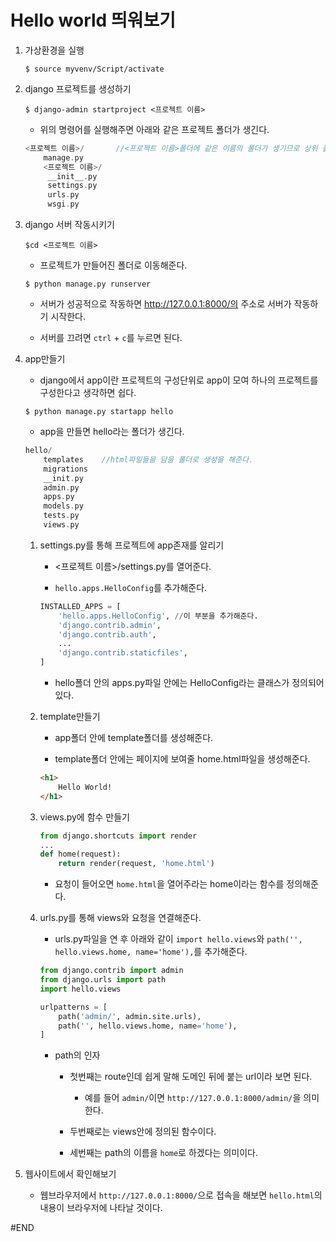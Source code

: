 # Hello world 띄워보기

1. 가상환경을 실행



   `$ source myvenv/Script/activate `

2. django 프로젝트를 생성하기



   `$ django-admin startproject <프로젝트 이름>`



   - 위의 명령어를 실행해주면 아래와 같은 프로젝트 폴더가 생긴다.

   ```c
   <프로젝트 이름>/		//<프로젝트 이름>폴더에 같은 이름의 폴더가 생기므로 상위 폴더의 이름을 바꿔주는 것이 좋다.
       manage.py
       <프로젝트 이름>/
       	__init__.py
       	settings.py
       	urls.py
       	wsgi.py
   ```



3. django 서버 작동시키기



   `$cd <프로젝트 이름> `

   - 프로젝트가 만들어진 폴더로 이동해준다.


   `$ python manage.py runserver`

   - 서버가 성공적으로 작동하면 http://127.0.0.1:8000/의 주소로 서버가 작동하기 시작한다.

   - 서버를 끄려면 `ctrl` + `c`를 누르면 된다.

4. app만들기

   - django에서 app이란 프로젝트의 구성단위로 app이 모여 하나의 프로젝트를 구성한다고 생각하면 쉽다.


   `$ python manage.py startapp hello`



   - app을 만들면 hello라는 폴더가 생긴다.

   ```c
   hello/
       templates	//html파일들을 담을 폴더로 생성을 해준다.
       migrations
       __init.py
       admin.py
       apps.py
       models.py
       tests.py
       views.py
   ```



   1. settings.py를 통해 프로젝트에 app존재를 알리기



      - <프로젝트 이름>/settings.py를 열어준다.

      - `hello.apps.HelloConfig`를 추가해준다.

      ```python
      INSTALLED_APPS = [
          'hello.apps.HelloConfig',	//이 부분을 추가해준다.
          'django.contrib.admin',
          'django.contrib.auth',
          ...
          'django.contrib.staticfiles',
      ]
      ```

      - hello폴더 안의 apps.py파일 안에는 HelloConfig라는 클래스가 정의되어있다.

   2. template만들기



      - app폴더 안에 template폴더를 생성해준다.

      - template폴더 안에는 페이지에 보여줄 home.html파일을 생성해준다.

      ```html
      <h1>
          Hello World!
      </h1>
      ```

   3. views.py에 함수 만들기



      ```python
      from django.shortcuts import render
      ...
      def home(request):
          return render(request, 'home.html')
      
      ```

      - 요청이 들어오면 `home.html`을 열어주라는 home이라는 함수를 정의해준다.

   4. urls.py를 통해 views와 요청을 연결해준다.



      - urls.py파일을 연 후 아래와 같이 `import hello.views`와 `path('', hello.views.home, name='home'),`를 추가해준다.

      ```python
      from django.contrib import admin
      from django.urls import path
      import hello.views
      
      urlpatterns = [
          path('admin/', admin.site.urls),
          path('', hello.views.home, name='home'),
      ]
      ```



      - path의 인자 

        - 첫번째는 route인데 쉽게 말해 도메인 뒤에 붙는 url이라 보면 된다.

          - 예를 들어 `admin/`이면 `http://127.0.0.1:8000/admin/`을 의미한다.

        - 두번째로는 views안에 정의된 함수이다.

        - 세번째는 path의 이름을 `home`로 하겠다는 의미이다.

5. 웹사이트에서 확인해보기

   - 웹브라우저에서 `http://127.0.0.1:8000/`으로 접속을 해보면 `hello.html`의 내용이 브라우저에 나타날 것이다.



#END